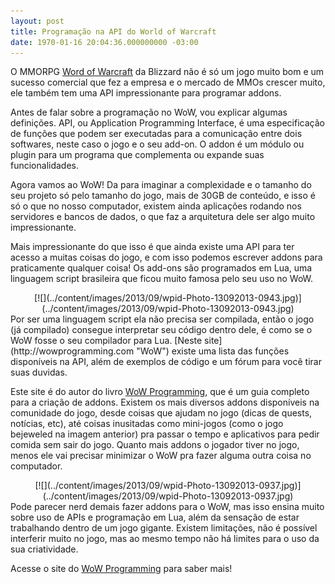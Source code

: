 ```yaml
---
layout: post
title: Programação na API do World of Warcraft
date: 1970-01-16 20:04:36.000000000 -03:00
---
```


 O MMORPG [Word of Warcraft](http://worldofwarcraft.com "WoW") da Blizzard não é só um jogo muito bom e um sucesso comercial que fez a empresa e o mercado de MMOs crescer muito, ele também tem uma API impressionante para programar addons.

Antes de falar sobre a programação no WoW, vou explicar algumas definições. API, ou Application Programming Interface, é uma especificação de funções que podem ser executadas para a comunicação entre dois softwares, neste caso o jogo e o seu add-on. O addon é um módulo ou plugin para um programa que complementa ou expande suas funcionalidades.

Agora vamos ao WoW! Da para imaginar a complexidade e o tamanho do seu projeto só pelo tamanho do jogo, mais de 30GB de conteúdo, e isso é só o que no nosso computador, existem ainda aplicações rodando nos servidores e bancos de dados, o que faz a arquitetura dele ser algo muito impressionante.

Mais impressionante do que isso é que ainda existe uma API para ter acesso a muitas coisas do jogo, e com isso podemos escrever addons para praticamente qualquer coisa! Os add-ons são programados em Lua, uma linguagem script brasileira que ficou muito famosa pelo seu uso no WoW.

<div class="separator" style="clear: both; text-align: center;">[![](../content/images/2013/09/wpid-Photo-13092013-0943.jpg)](../content/images/2013/09/wpid-Photo-13092013-0943.jpg)</div>Por ser uma linguagem script ela não precisa ser compilada, então o jogo (já compilado) consegue interpretar seu código dentro dele, é como se o WoW fosse o seu compilador para Lua. [Neste site](http://wowprogramming.com "WoW") existe uma lista das funções disponíveis na API, além de exemplos de código e um fórum para você tirar suas duvidas.

Este site é do autor do livro [WoW Programming](http://www.amazon.com/World-Warcraft-Programming-Reference-Creating/dp/0470481285 "Amazon"), que é um guia completo para a criação de addons. Existem os mais diversos addons disponíveis na comunidade do jogo, desde coisas que ajudam no jogo (dicas de quests, notícias, etc), até coisas inusitadas como mini-jogos (como o jogo bejeweled na imagem anterior) pra passar o tempo e aplicativos para pedir comida sem sair do jogo. Quanto mais addons o jogador tiver no jogo, menos ele vai precisar minimizar o WoW pra fazer alguma outra coisa no computador.

<div class="separator" style="clear: both; text-align: center;">[![](../content/images/2013/09/wpid-Photo-13092013-0937.jpg)](../content/images/2013/09/wpid-Photo-13092013-0937.jpg)</div>Pode parecer nerd demais fazer addons para o WoW, mas isso ensina muito sobre uso de APIs e programação em Lua, além da sensação de estar trabalhando dentro de um jogo gigante. Existem limitações, não é possível interferir muito no jogo, mas ao mesmo tempo não há limites para o uso da sua criatividade.

Acesse o site do [WoW Programming](http://wowprogramming.com "WoW") para saber mais!

 


